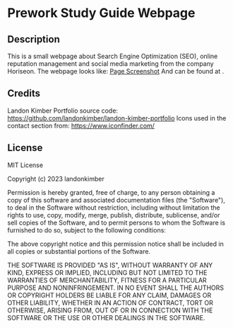 # Prework Study Guide Webpage

## Description

This is a small webpage about Search Engine Optimization (SEO), online reputation management and social media marketing from the company Horiseon.
The webpage looks like: [Page Screenshot](./assets/images/landon-kimber-portfolio-webpage-screenshot.PNG) And can be found at . 

## Credits

Landon Kimber Portfolio source code: https://github.com/landonkimber/landon-kimber-portfolio
Icons used in the contact section from: https://www.iconfinder.com/

## License
MIT License

Copyright (c) 2023 landonkimber

Permission is hereby granted, free of charge, to any person obtaining a copy
of this software and associated documentation files (the "Software"), to deal
in the Software without restriction, including without limitation the rights
to use, copy, modify, merge, publish, distribute, sublicense, and/or sell
copies of the Software, and to permit persons to whom the Software is
furnished to do so, subject to the following conditions:

The above copyright notice and this permission notice shall be included in all
copies or substantial portions of the Software.

THE SOFTWARE IS PROVIDED "AS IS", WITHOUT WARRANTY OF ANY KIND, EXPRESS OR
IMPLIED, INCLUDING BUT NOT LIMITED TO THE WARRANTIES OF MERCHANTABILITY,
FITNESS FOR A PARTICULAR PURPOSE AND NONINFRINGEMENT. IN NO EVENT SHALL THE
AUTHORS OR COPYRIGHT HOLDERS BE LIABLE FOR ANY CLAIM, DAMAGES OR OTHER
LIABILITY, WHETHER IN AN ACTION OF CONTRACT, TORT OR OTHERWISE, ARISING FROM,
OUT OF OR IN CONNECTION WITH THE SOFTWARE OR THE USE OR OTHER DEALINGS IN THE
SOFTWARE.